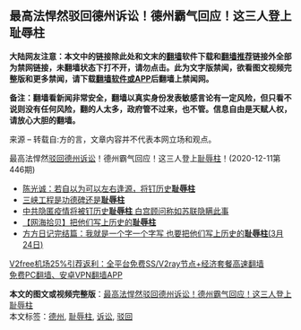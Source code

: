  <h2>最高法悍然驳回德州诉讼！德州霸气回应！这三人登上耻辱柱</h2> <p class="notice"><b>大陆网友注意：本文中的链接除此处和文末的<a href="https://github.com/bannedbook/fanqiang" >翻墙</a>软件下载和<a href="https://github.com/killgcd/justmysocks/blob/master/README.md">翻墙推荐</a>链接外全部为禁网链接，未翻墙状态下打不开，请勿点击。此为文字版禁闻，欲看图文视频完整版和更多禁闻，请下载<a href="https://github.com/bannedbook/fanqiang">翻墙软件或APP</a>后翻墙上禁闻网。</p><p>备注：翻墙看新闻非常安全，翻墙以真实身份发表敏感言论有一定风险，但只看不说则没有任何风险，翻的人太多，政府管不过来，也不管。信息自由是天赋人权，请放心大胆的翻墙。</b></p>  <div class="entry"> <p>来源 &#8211; 转载自:方的言，文章内容并不代表本网立场和观点。</p> <p>最高法悍然<a href="https://www.bannedbook.org/bnews/tag/%E9%A9%B3%E5%9B%9E/" class="st_tag internal_tag" rel="tag" title="标签 驳回 下的日志">驳回</a><a href="https://www.bannedbook.org/bnews/tag/%e5%be%b7%e5%b7%9e/" class="st_tag internal_tag" rel="tag" title="标签 德州 下的日志">德州</a><a href="https://www.bannedbook.org/bnews/tag/%E8%AF%89%E8%AE%BC/" class="st_tag internal_tag" rel="tag" title="标签 诉讼 下的日志">诉讼</a>！德州霸气回应！这三人登上<a href="https://www.bannedbook.org/bnews/tag/%E8%80%BB%E8%BE%B1%E6%9F%B1/" class="st_tag internal_tag" rel="tag" title="标签 耻辱柱 下的日志">耻辱柱</a>！(2020-12-11第446期)</p>  <ul class='op-related-articles' title='相关阅读'> <li><a href='https://www.bannedbook.org/bnews/comments/20201125/1436540.html' target='_blank'>陈光诚：若自以为可以左右逢源，将钉历史<b>耻辱柱</b></a></li> <li><a href='https://www.bannedbook.org/bnews/lifebaike/20200925/1402712.html' target='_blank'>三峡工程是功德碑还是<b>耻辱柱</b></a></li> <li><a href='https://www.bannedbook.org/bnews/topimagenews/20200525/1334096.html' target='_blank'>中共隐匿疫情将被钉历史<b>耻辱柱</b> 白宫顾问称如苏联隐瞒此事 </a></li> <li><a href='https://www.bannedbook.org/bnews/comments/20200327/1301296.html' target='_blank'>【网海拾贝】把他们写上历史的<b>耻辱柱</b></a></li> <li><a href='https://www.bannedbook.org/bnews/comments/20200325/1299895.html' target='_blank'>方方日记完结篇：我就是一个字一个字写 也要把他们写上历史的<b>耻辱柱</b>(3月24日)</a></li> </ul> <p class="texttj"> <a href="https://github.com/bannedbook/fanqiang/wiki/V2ray%E6%9C%BA%E5%9C%BA" target="_blank">V2free机场25%引荐返利：全平台免费SS/V2ray节点+经济套餐高速翻墙</a><br/> <a href="https://github.com/bannedbook/fanqiang/wiki/%E7%A6%81%E9%97%BB%E7%BD%91%E5%AE%89%E5%8D%93%E7%BF%BB%E5%A2%99%E6%96%B0%E9%97%BBAPP" target="_blank">免费PC翻墙、安卓VPN翻墙APP</a></p><p></p><a name='sharetosocial'></a>       <div><b>本文的图文或视频完整版</b>：<a href='https://www.bannedbook.org/bnews/taiwannews/20201212/1446484.html'>最高法悍然驳回德州诉讼！德州霸气回应！这三人登上耻辱柱</a></div>  </div><!--END ENTRY--> <div class="postfooter"> <div>本文标签：<a href="https://www.bannedbook.org/bnews/tag/%e5%be%b7%e5%b7%9e/" rel="tag">德州</a>, <a href="https://www.bannedbook.org/bnews/tag/%E8%80%BB%E8%BE%B1%E6%9F%B1/" rel="tag">耻辱柱</a>, <a href="https://www.bannedbook.org/bnews/tag/%E8%AF%89%E8%AE%BC/" rel="tag">诉讼</a>, <a href="https://www.bannedbook.org/bnews/tag/%E9%A9%B3%E5%9B%9E/" rel="tag">驳回</a></div>  </div><!--END POSTFOOTER--> 